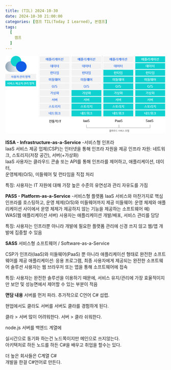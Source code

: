 ```yaml
---
title: (TIL) 2024-10-30
date: 2024-10-30 21:00:00
categories: [캠프 TIL(Today I Learned), 본캠프]
tags:
  [
    캠프
  ]
---
```


![alt text](image-1.png)

**ISSA - Infrastructure-as-a-Service**
-서비스형 인프라  
IaaS 서비스 제공 업체(CSP)는 인터넷을 통해 인프라 자원을 제공 
인프라 자원: 네트워크, 스토리지(저장 공간), 서버(+가상화)  
IaaS 사용자는 클라우드 콘솔 또는 API를 통해 인프라를 제어하고, 애플리케이션, 데이터,   
운영체제(O/S), 미들웨어 및 런타임을 직접 처리

특징: 사용자는 IT 자원에 대해 가장 높은 수준의 유연성과 관리 자유도를 가짐

**PASS - Platform-as-a-Service**
-서비스형 플랫폼 
IaaS 서비스와 마찬가지로 핵심 인프라를 호스팅하고, 운영 체제(O/S)와 미들웨어까지 제공
미들웨어: 운영 체제와 애플리케이션 사이에서 운영 체제가 제공하지 않는 기능을 제공하는 
소프트웨어  예) WAS(웹 애플리케이션 서버)
사용자는 애플리케이션 개발/배포, 서비스 관리를 담당

특징: 사용자는 인프라뿐 아니라 개발에 필요한 플랫폼 관리에 신경 쓰지 않고 웹/앱 개발에 집중할 수 있음

**SASS**
서비스형 소프트웨어 / Software-as-a-Service

CSP가 인프라(IaaS)와 미들웨어(PaaS) 뿐 아니라 애플리케이션 
형태로 완전한 소프트웨어를 제공
애플리케이션: 응용 프로그램, 최종 사용자에게 제공되는 완전한 소프트웨어 솔루션
사용자는 웹 브라우저 또는 앱을 통해 소프트웨어에 접속

특징: 사용자는 완전한 솔루션을 이용하기 때문에, 서비스 유지/관리에
가장 효율적이지만 보안 및 성능면에서 제어할 수 있는 부분이 적음

**면담 내용**
서버를 먼저 파라.
추가적으로 C언어 C# 섭렵.

현업에서도 클라도 서버를 서버도 클라를 경험하게 된다.

클라 > 서버 많이 어려워한다.
서버 > 클라 쉬워한다.

node.js 서버를 백엔드 계열에

실시간으로 동기화 하는건 노드쪽이지만 메인으로 쓰지않는다.  
아키택처로 하든 노드를 하든 C#을 배우고 취업을 할수는 있다.  

더 높은 회사들은 C계열 C#   
개발을 한걸 C#언어로 만든다.  


